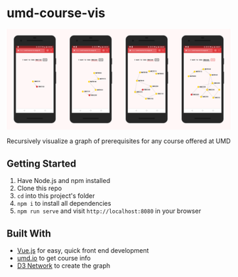 # umd-course-vis

![Screenshots](screenshot.png)

Recursively visualize a graph of prerequisites for any course offered at UMD

## Getting Started

1. Have Node.js and npm installed
2. Clone this repo
3. `cd` into this project's folder
4. `npm i` to install all dependencies
5. `npm run serve` and visit `http://localhost:8080` in your browser

## Built With

- [Vue.js](https://vuejs.org) for easy, quick front end development
- [umd.io](https://umd.io) to get course info
- [D3 Network](https://github.com/emiliorizzo/vue-d3-network) to create the graph
